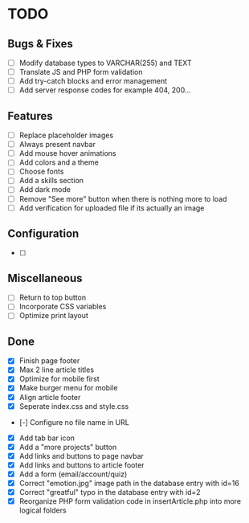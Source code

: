 # TODO

## Bugs & Fixes

- [ ] Modify database types to VARCHAR(255) and TEXT
- [ ] Translate JS and PHP form validation
- [ ] Add try-catch blocks and error management
- [ ] Add server response codes for example 404, 200...

## Features

- [ ] Replace placeholder images
- [ ] Always present navbar
- [ ] Add mouse hover animations
- [ ] Add colors and a theme
- [ ] Choose fonts
- [ ] Add a skills section
- [ ] Add dark mode
- [ ] Remove "See more" button when there is nothing more to load
- [ ] Add verification for uploaded file if its actually an image

## Configuration

- [ ]

## Miscellaneous

- [ ] Return to top button
- [ ] Incorporate CSS variables
- [ ] Optimize print layout

## Done

- [x] Finish page footer
- [x] Max 2 line article titles
- [x] Optimize for mobile first
- [x] Make burger menu for mobile
- [x] Align article footer
- [x] Seperate index.css and style.css
- [-] Configure no file name in URL
- [x] Add tab bar icon
- [x] Add a "more projects" button
- [x] Add links and buttons to page navbar
- [x] Add links and buttons to article footer
- [x] Add a form (email/account/quiz)
- [x] Correct "emotion.jpg" image path in the database entry with id=16
- [x] Correct "greatful" typo in the database entry with id=2
- [x] Reorganize PHP form validation code in insertArticle.php into more logical folders
